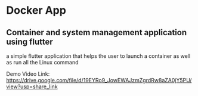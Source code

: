 # Docker App 

## Container and system management application using flutter
a simple flutter application that helps the user to launch a container as well as run all the Linux command


Demo Video Link: https://drive.google.com/file/d/19EYRo9_JowEWAJzmZgrdRw8aZA0jY5PU/view?usp=share_link
